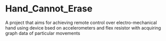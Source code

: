 # Hand_Cannot_Erase
A project that aims for achieving remote control over electro-mechanical hand using device bsed on accelerometers and flex resistor with acquiring graph data of particular movements
